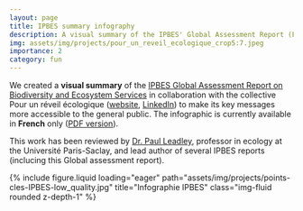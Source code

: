 ```yaml
---
layout: page
title: IPBES summary infography
description: A visual summary of the IPBES' Global Assessment Report (French)
img: assets/img/projects/pour_un_reveil_ecologique_crop5:7.jpeg
importance: 2
category: fun
---
```


We created a **visual summary** of the [IPBES Global Assessment Report on Biodiversity and Ecosystem Services](https://ipbes.net/global-assessment) in collaboration with the collective Pour un réveil écologique ([website](https://pour-un-reveil-ecologique.org/), [LinkedIn](https://www.linkedin.com/posts/pour-un-reveil-ecologique_greenwashing-biodiversitaez-aezcosystaezmiques-activity-7006246703813042177-h-s7?utm_source=share&utm_medium=member_desktop&rcm=ACoAAC4TtzUByLg41tSdNxnFSZT25uk8A-xE1Gw)) to make its key messages more accessible to the general public. The infographic is currently available in **French** only ([PDF version](/assets/pdf/10-points-clés-IPBES.pdf)).

This work has been reviewed by [Dr. Paul Leadley](https://www.ese.universite-paris-saclay.fr/personnel/paul-leadley/), professor in ecology at the Université Paris-Saclay, and lead author of several IPBES reports (inclucing this Global assessment report).

<div style="max-width: 600px; margin: auto;">
{% include figure.liquid 
    loading="eager" 
    path="assets/img/projects/points-cles-IPBES-low_quality.jpg" 
    title="Infographie IPBES" 
    class="img-fluid rounded z-depth-1" 
%}
</div>
